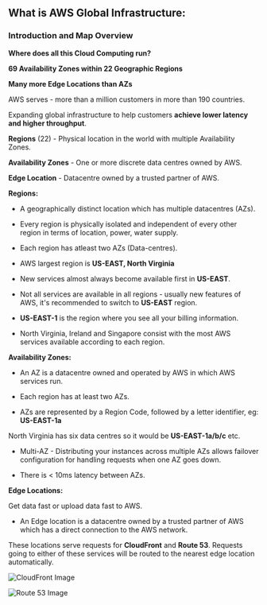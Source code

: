 ## What is AWS Global Infrastructure:

### Introduction and Map Overview

**Where does all this Cloud Computing run?**

**69 Availability Zones within 22 Geographic Regions**

**Many more Edge Locations than AZs**

AWS serves - more than a million customers in more than 190 countries. 

Expanding global infrastructure to help customers **achieve lower latency and higher throughput**.

**Regions** (22) - Physical location in the world with multiple Availability Zones. 

**Availability Zones** - One or more discrete data centres owned by AWS. 

**Edge Location** - Datacentre owned by a trusted partner of AWS. 

**Regions:**

- A geographically distinct location which has multiple datacentres (AZs).

- Every region is physically isolated and independent of every other region in terms of location, power, water supply. 

- Each region has atleast two AZs (Data-centres). 

- AWS largest region is **US-EAST, North Virginia**

- New services almost always become available first in **US-EAST**.

- Not all services are available in all regions - usually new features of AWS, it's recommended to switch to **US-EAST** region.

- **US-EAST-1** is the region where you see all your billing information.

- North Virginia, Ireland and Singapore consist with the most AWS services available according to each region.

**Availability Zones:**

- An AZ is a datacentre owned and operated by AWS in which AWS services run. 

- Each region has at least two AZs.

- AZs are represented by a Region Code, followed by a letter identifier, eg: **US-EAST-1a** 

North Virginia has six data centres so it would be **US-EAST-1a/b/c** etc.

- Multi-AZ - Distributing your instances across multiple AZs allows failover configuration for handling requests when one AZ goes down.

- There is < 10ms latency between AZs.  

**Edge Locations:**

Get data fast or upload data fast to AWS.

- An Edge location is a datacentre owned by a trusted partner of AWS which has a direct connection to the AWS network. 

These locations serve requests for **CloudFront** and **Route 53**. Requests going to either of these services will be routed to the nearest edge location automatically. 

![CloudFront Image](https://www.marco.zone/assets/aws-cloudfront.png)

![Route 53 Image](https://res.cloudinary.com/hy4kyit2a/f_auto,fl_lossy,q_70/learn/modules/core-aws-services/connect-resources-with-aws-networking/images/4a78924d4547d2980a6ca59b3ccc0f8a_b-13-d-93-be-a-08-b-4-d-27-ad-65-d-354-a-564-d-04-a.png)


